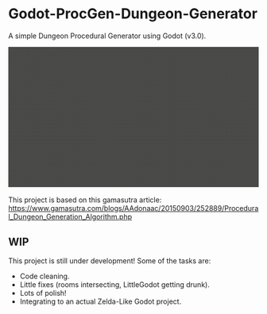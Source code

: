 # Godot-ProcGen-Dungeon-Generator
A simple Dungeon Procedural Generator using Godot (v3.0).

![Dungeon Example](/example.gif)

This project is based on this gamasutra article: https://www.gamasutra.com/blogs/AAdonaac/20150903/252889/Procedural_Dungeon_Generation_Algorithm.php

## WIP

This project is still under development! Some of the tasks are:

- Code cleaning.
- Little fixes (rooms intersecting, LittleGodot getting drunk).
- Lots of polish!
- Integrating to an actual Zelda-Like Godot project.
